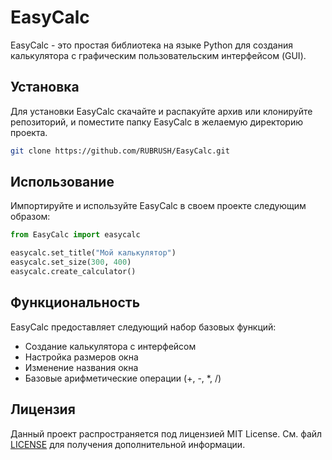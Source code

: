 # EasyCalc

EasyCalc - это простая библиотека на языке Python для создания калькулятора с графическим пользовательским интерфейсом (GUI).

## Установка

Для установки EasyCalc скачайте и распакуйте архив или клонируйте репозиторий, и поместите папку EasyCalc в желаемую директорию проекта.

```bash
git clone https://github.com/RUBRUSH/EasyCalc.git
```

## Использование

Импортируйте и используйте EasyCalc в своем проекте следующим образом:

```python
from EasyCalc import easycalc

easycalc.set_title("Мой калькулятор")
easycalc.set_size(300, 400)
easycalc.create_calculator()
```

## Функциональность

EasyCalc предоставляет следующий набор базовых функций:

- Создание калькулятора с интерфейсом
- Настройка размеров окна
- Изменение названия окна
- Базовые арифметические операции (+, -, *, /)

## Лицензия

Данный проект распространяется под лицензией MIT License. См. файл [LICENSE](LICENSE) для получения дополнительной информации.
